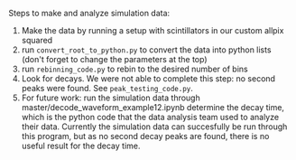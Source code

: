 Steps to make and analyze simulation data:
1. Make the data by running a setup with scintillators in our custom allpix squared
2. run `convert_root_to_python.py` to convert the data into python lists (don't forget to change the parameters at the top)
3. run `rebinning_code.py` to rebin to the desired number of bins
4. Look for decays. We were not able to complete this step: no second peaks were found. See `peak_testing_code.py`.
5. For future work: run the simulation data through master/decode_waveform_example12.ipynb determine the decay time, which is the python code that the data analysis team used to analyze their data. Currently the simulation data can succesfully be run through this program, but as no second decay peaks are found, there is no useful result for the decay time.
